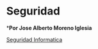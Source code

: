 # Seguridad

***Por Jose Alberto Moreno Iglesia**

<a href="https://joseiglesia.github.io/seguridad/">Seguridad Informatica</a>
